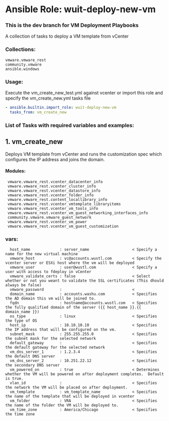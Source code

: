 # Ansible Role: wuit-deploy-new-vm
### This is the dev branch for VM Deployment Playbooks
A collection of tasks to deploy a VM template from vCenter
### Collections: 
    vmware.vmware_rest
    community.vmware
    ansible.windows
### Usage:
   Execute the vm_create_new_test.yml against vcenter or import this role and specify the vm_create_new.yml tasks file

```yaml
- ansible.builtin.import_role: wuit-deploy-new-vm
  tasks_from: vm_create_new
``` 
### List of Tasks with required variables and examples:
## 1. vm_create_new
Deploys VM template from vCenter and runs the customization spec which configures the IP address and joins the domain. 
#### Modules:
     vmware.vmware_rest.vcenter_datacenter_info
     vmware.vmware_rest.vcenter_cluster_info
     vmware.vmware_rest.vcenter_datastore_info
     vmware.vmware_rest.vcenter_folder_info
     vmware.vmware_rest.content_locallibrary_info
     vmware.vmware_rest.vcenter_vmtemplate_libraryitems
     vmware.vmware_rest.vcenter_vm_tools_info
     vmware.vmware_rest.vcenter_vm_guest_networking_interfaces_info
     community.vmware.vmware_guest_network
     vmware.vmware_rest.vcenter_vm_power
     vmware.vmware_rest.vcenter_vm_guest_customization
     
 ### vars:
      host_name             : server_name                   < Specify a name for the new virtual machine
      vmware_host           : vc@accounts.wustl.com         < Specify the vcenter server or ESXi host where the vm will be deployed
      vmware_user           : user@wustl.com                < Specify a user with access to fdeploy in vCenter
      vmware_validate_certs : false                         < Select whether or not you weant to validate the SSL certificates (This dhould always be false)
      vmware_password       :                               <
      domain_name           : accounts.washu.com            < Specifies the AD domain this vm will be joined to.
      fqdn                  : hostname@accounts.wustl.com   < Specifies the fully qualified domain of the server ({{ host_name }}.{{ domain_name }})
      os_type               : linux                         < Specifies the type of OS 
      host_ip               : 10.10.10.10                   < Specifies the IP address that will be configured on the vm.
      subnet_mask           : 255.255.255.0                 < Specifies the subnet mask for the selected network
      default_gateway       :                               < Specifies the default gateway for the selected network
      vm_dns_server_1       : 1.2.3.4                       < Specifies the default DNS server
      vm_dns_server_2       : 10.251.22.12                  < Specifies the secondary DNS server
      vm_powered_on         : true                          < Determines whether the VM will be powered on after deployment completes.  Default is true.
      vlan_id               :                               < Specifies the network the VM will be placed on after deployment. 
      vm_template           : vm_template_name              < Specifies the name of the template that will be deployed in vcenter
      vm_folder             : VRA                           < Specifies the name of the folder the VM will be deployed to.
      vm_time_zone          : America/Chicago               < Specifies the time zone